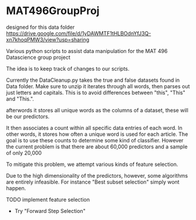 # MAT496GroupProj

designed for this data folder 
https://drive.google.com/file/d/1yDAWMTF1tHLBOdnYfJ3Q-xn7khoqPMW3/view?usp=sharing


Various python scripts to assist data manipulation for the MAT 496 Datascience group project

The idea is to keep track of changes to our scripts. 

Currently the DataCleanup.py takes the true and false datasets found in Data folder. Make sure to unzip 
it iterates through all words, then parses out just letters and capitals. This is to avoid differences between
"this", "This" and "This.". 

afterwords it stores all unique words as the columns of a dataset, these will be our predictors.

It then associates a count within all specific data entries of each word. In other words, it stores how often a unique word is used for each article. 
The goal is to use these counts to determine some kind of classifier. However the current problem is that there are about 60,000 predictors and a sample of only 20,000

To mitigate this problem, we attempt various kinds of feature selection. 

Due to the high dimensionality of the predictors, however, some algorithms are entirely infeasible. For instance "Best subset selection" simply wont happen. 

TODO implement feature selection 
  - Try "Forward Step Selection"
